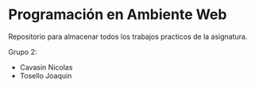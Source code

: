 # Programación en Ambiente Web

Repositorio para almacenar todos los trabajos practicos de la asignatura.

Grupo 2:
- Cavasin Nicolas
- Tosello Joaquin

